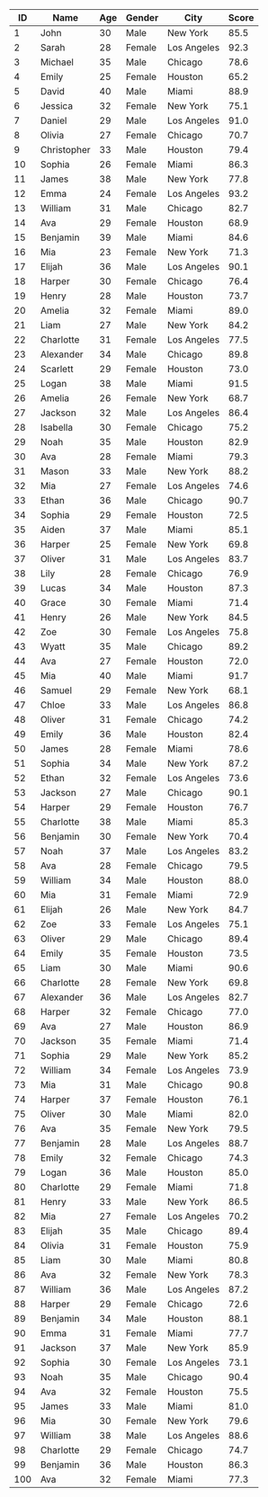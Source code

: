 | ID  | Name       | Age | Gender | City       | Score |
| --- | ---------- | --- | ------ | ---------- | ----- |
| 1   | John       | 30  | Male   | New York   | 85.5  |
| 2   | Sarah      | 28  | Female | Los Angeles| 92.3  |
| 3   | Michael    | 35  | Male   | Chicago    | 78.6  |
| 4   | Emily      | 25  | Female | Houston    | 65.2  |
| 5   | David      | 40  | Male   | Miami      | 88.9  |
| 6   | Jessica    | 32  | Female | New York   | 75.1  |
| 7   | Daniel     | 29  | Male   | Los Angeles| 91.0  |
| 8   | Olivia     | 27  | Female | Chicago    | 70.7  |
| 9   | Christopher| 33  | Male   | Houston    | 79.4  |
| 10  | Sophia     | 26  | Female | Miami      | 86.3  |
| 11  | James      | 38  | Male   | New York   | 77.8  |
| 12  | Emma       | 24  | Female | Los Angeles| 93.2  |
| 13  | William    | 31  | Male   | Chicago    | 82.7  |
| 14  | Ava        | 29  | Female | Houston    | 68.9  |
| 15  | Benjamin   | 39  | Male   | Miami      | 84.6  |
| 16  | Mia        | 23  | Female | New York   | 71.3  |
| 17  | Elijah     | 36  | Male   | Los Angeles| 90.1  |
| 18  | Harper     | 30  | Female | Chicago    | 76.4  |
| 19  | Henry      | 28  | Male   | Houston    | 73.7  |
| 20  | Amelia     | 32  | Female | Miami      | 89.0  |
| 21  | Liam       | 27  | Male   | New York   | 84.2  |
| 22  | Charlotte  | 31  | Female | Los Angeles| 77.5  |
| 23  | Alexander  | 34  | Male   | Chicago    | 89.8  |
| 24  | Scarlett   | 29  | Female | Houston    | 73.0  |
| 25  | Logan      | 38  | Male   | Miami      | 91.5  |
| 26  | Amelia     | 26  | Female | New York   | 68.7  |
| 27  | Jackson    | 32  | Male   | Los Angeles| 86.4  |
| 28  | Isabella   | 30  | Female | Chicago    | 75.2  |
| 29  | Noah       | 35  | Male   | Houston    | 82.9  |
| 30  | Ava        | 28  | Female | Miami      | 79.3  |
| 31  | Mason      | 33  | Male   | New York   | 88.2  |
| 32  | Mia        | 27  | Female | Los Angeles| 74.6  |
| 33  | Ethan      | 36  | Male   | Chicago    | 90.7  |
| 34  | Sophia     | 29  | Female | Houston    | 72.5  |
| 35  | Aiden      | 37  | Male   | Miami      | 85.1  |
| 36  | Harper     | 25  | Female | New York   | 69.8  |
| 37  | Oliver     | 31  | Male   | Los Angeles| 83.7  |
| 38  | Lily       | 28  | Female | Chicago    | 76.9  |
| 39  | Lucas      | 34  | Male   | Houston    | 87.3  |
| 40  | Grace      | 30  | Female | Miami      | 71.4  |
| 41  | Henry      | 26  | Male   | New York   | 84.5  |
| 42  | Zoe        | 30  | Female | Los Angeles| 75.8  |
| 43  | Wyatt      | 35  | Male   | Chicago    | 89.2  |
| 44  | Ava        | 27  | Female | Houston    | 72.0  |
| 45  | Mia        | 40  | Male   | Miami      | 91.7  |
| 46  | Samuel     | 29  | Female | New York   | 68.1  |
| 47  | Chloe      | 33  | Male   | Los Angeles| 86.8  |
| 48  | Oliver     | 31  | Female | Chicago    | 74.2  |
| 49  | Emily      | 36  | Male   | Houston    | 82.4  |
| 50  | James      | 28  | Female | Miami      | 78.6  |
| 51  | Sophia     | 34  | Male   | New York   | 87.2  |
| 52  | Ethan      | 32  | Female | Los Angeles| 73.6  |
| 53  | Jackson    | 27  | Male   | Chicago    | 90.1  |
| 54  | Harper     | 29  | Female | Houston    | 76.7  |
| 55  | Charlotte  | 38  | Male   | Miami      | 85.3  |
| 56  | Benjamin   | 30  | Female | New York   | 70.4  |
| 57  | Noah       | 37  | Male   | Los Angeles| 83.2  |
| 58  | Ava        | 28  | Female | Chicago    | 79.5  |
| 59  | William    | 34  | Male   | Houston    | 88.0  |
| 60  | Mia        | 31  | Female | Miami      | 72.9  |
| 61  | Elijah     | 26  | Male   | New York   | 84.7  |
| 62  | Zoe        | 33  | Female | Los Angeles| 75.1  |
| 63  | Oliver     | 29  | Male   | Chicago    | 89.4  |
| 64  | Emily      | 35  | Female | Houston    | 73.5  |
| 65  | Liam       | 30  | Male   | Miami      | 90.6  |
| 66  | Charlotte  | 28  | Female | New York   | 69.8  |
| 67  | Alexander  | 36  | Male   | Los Angeles| 82.7  |
| 68  | Harper     | 32  | Female | Chicago    | 77.0  |
| 69  | Ava        | 27  | Male   | Houston    | 86.9  |
| 70  | Jackson    | 35  | Female | Miami      | 71.4  |
| 71  | Sophia     | 29  | Male   | New York   | 85.2  |
| 72  | William    | 34  | Female | Los Angeles| 73.9  |
| 73  | Mia        | 31  | Male   | Chicago    | 90.8  |
| 74  | Harper     | 37  | Female | Houston    | 76.1  |
| 75  | Oliver     | 30  | Male   | Miami      | 82.0  |
| 76  | Ava        | 35  | Female | New York   | 79.5  |
| 77  | Benjamin   | 28  | Male   | Los Angeles| 88.7  |
| 78  | Emily      | 32  | Female | Chicago    | 74.3  |
| 79  | Logan      | 36  | Male   | Houston    | 85.0  |
| 80  | Charlotte  | 29  | Female | Miami      | 71.8  |
| 81  | Henry      | 33  | Male   | New York   | 86.5  |
| 82  | Mia        | 27  | Female | Los Angeles| 70.2  |
| 83  | Elijah     | 35  | Male   | Chicago    | 89.4  |
| 84  | Olivia     | 31  | Female | Houston    | 75.9  |
| 85  | Liam       | 30  | Male   | Miami      | 80.8  |
| 86  | Ava        | 32  | Female | New York   | 78.3  |
| 87  | William    | 36  | Male   | Los Angeles| 87.2  |
| 88  | Harper     | 29  | Female | Chicago    | 72.6  |
| 89  | Benjamin   | 34  | Male   | Houston    | 88.1  |
| 90  | Emma       | 31  | Female | Miami      | 77.7  |
| 91  | Jackson    | 37  | Male   | New York   | 85.9  |
| 92  | Sophia     | 30  | Female | Los Angeles| 73.1  |
| 93  | Noah       | 35  | Male   | Chicago    | 90.4  |
| 94  | Ava        | 32  | Female | Houston    | 75.5  |
| 95  | James      | 33  | Male   | Miami      | 81.0  |
| 96  | Mia        | 30  | Female | New York   | 79.6  |
| 97  | William    | 38  | Male   | Los Angeles| 88.6  |
| 98  | Charlotte  | 29  | Female | Chicago    | 74.7  |
| 99  | Benjamin   | 36  | Male   | Houston    | 86.3  |
| 100 | Ava        | 32  | Female | Miami      | 77.3  |







